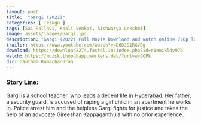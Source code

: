 ```yaml
---
layout: post
title:  "Gargi (2022)"
categories: [ Telugu ]
tags: [Sai Pallavi, Kaali Venkat, Aishwarya Lekshmi]
image: assets/images/Gargi.jpg
description: "Gargi (2022) Full Movie Download and watch online 720p low file size 500 mb."
trailer: https://www.youtube.com/watch?v=D6DJD1RGVDg
download: https://download2274.fastdl.in/index.php?id=r1euikldy97b
watch: https://mdisk.thopdbapp.workers.dev/?url=wvGCPk
dir: Gautham Ramachandran
---
```


### Story Line:
Gargi is a school teacher, who leads a decent life in Hyderabad. Her father, a security guard, is accused of raping a girl child in an apartment he works in. Police arrest him and the helpless Gargi fights for justice and takes the help of an advocate Gireeshan Kappaganthula with no prior experience.






